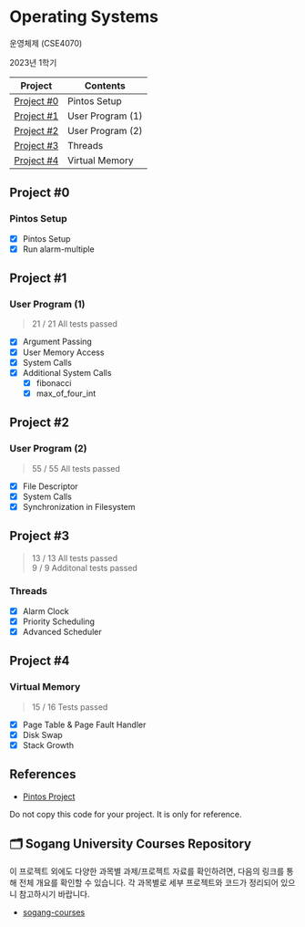# Operating Systems

운영체제 (CSE4070)

2023년 1학기

| Project               | Contents         |
| --------------------- | ---------------- |
| [Project #0](/Proj_0) | Pintos Setup     |
| [Project #1](/Proj_1) | User Program (1) |
| [Project #2](/Proj_2) | User Program (2) |
| [Project #3](/Proj_3) | Threads          |
| [Project #4](/Proj_4) | Virtual Memory   |

## Project #0

### Pintos Setup

- [x] Pintos Setup
- [x] Run alarm-multiple

## Project #1

### User Program (1)

> 21 / 21 All tests passed

- [x] Argument Passing
- [x] User Memory Access
- [x] System Calls
- [x] Additional System Calls
  - [x] fibonacci
  - [x] max_of_four_int

## Project #2

### User Program (2)

> 55 / 55 All tests passed

- [x] File Descriptor
- [x] System Calls
- [x] Synchronization in Filesystem

## Project #3

> 13 / 13 All tests passed  
> 9 / 9 Additonal tests passed

### Threads

- [x] Alarm Clock
- [x] Priority Scheduling
- [x] Advanced Scheduler

## Project #4

### Virtual Memory

> 15 / 16 Tests passed

- [x] Page Table & Page Fault Handler
- [x] Disk Swap
- [x] Stack Growth

## References

- [Pintos Project](https://web.stanford.edu/class/cs140/projects/pintos/pintos.html)

Do not copy this code for your project. It is only for reference.

## 🗂️ Sogang University Courses Repository

이 프로젝트 외에도 다양한 과목별 과제/프로젝트 자료를 확인하려면, 다음의 링크를 통해 전체 개요를 확인할 수 있습니다. 각 과목별로 세부 프로젝트와 코드가 정리되어 있으니 참고하시기 바랍니다.

- [sogang-courses](https://github.com/kevink1113/sogang-univ-courses)
